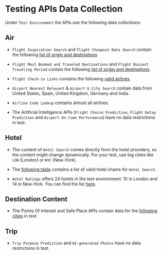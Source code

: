 # Testing APIs Data Collection

Under `Test Environment` the APIs use the following data collections:

## Air

- `Flight Inspiration Search` and `Flight Cheapest Date Search` contain the following [list of origin and destinations](data/flightsearch.md)

- `Flight Most Booked and Traveled Destinations` and `Flight Busiest Traveling Period` contain the following [list of origin and destinations](data/ti.md).

- `Flight Check-in Links` contains the following [valid airlines](data/checkinlinks.md).

- `Airport Nearest Relevant` & `Airport & City Search` contain data from United States, Spain, United Kingdom, Germany and India.

- `Airline Code Lookup` contains almost all airlines.

- The Artificial Intelligence APIs (`Flight Choice Prediction`, `Flight Delay Prediction` and `Airport On-time Performance`) have no data restrictions in test.

## Hotel

- The content of `Hotel Search` comes directly from the hotel providers, so the content might change dynamically. For your test, use big cities like `LON` (London) or `NYC` (New-York).

- The [following table](data/hotelchains.md) contains a list of valid hotel chains for `Hotel Search`.

- `Hotel Ratings` offers 24 hotels in the test environment: 10 in London and 14 in New-York. You can find the list [here](data/hotelratings.md).


## Destination Content

- The Points Of Interest and Safe Place APIs contain data for the [following cities](data/pois.md) in test.

## Trip

- `Trip Purpose Prediction` and `AI-generated Photos` have no data restrictions in test.

